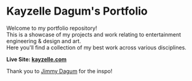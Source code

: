 # Kayzelle Dagum's Portfolio

Welcome to my portfolio repository!<br/>
This is a showcase of my projects and work relating to entertainment engineering & design and art.<br/>
Here you'll find a collection of my best work across various disciplines.

**Live Site: [kayzelle.com](https://kayzelle.com/)**


Thank you to [Jimmy Dagum](https://github.com/jimmydagumjr) for the inspo!
